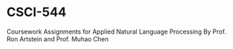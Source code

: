 # CSCI-544
Coursework Assignments for Applied Natural Language Processing By Prof. Ron Artstein and Prof. Muhao Chen
